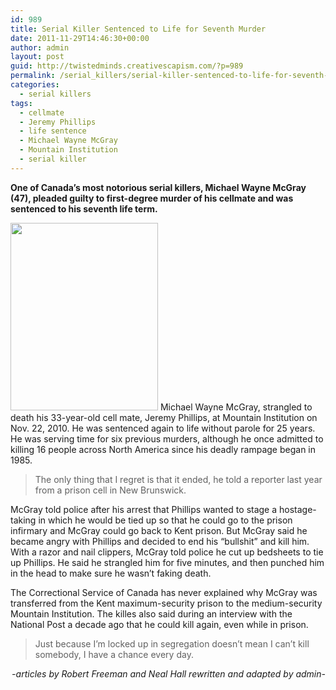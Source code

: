 ```yaml
---
id: 989
title: Serial Killer Sentenced to Life for Seventh Murder
date: 2011-11-29T14:46:30+00:00
author: admin
layout: post
guid: http://twistedminds.creativescapism.com/?p=989
permalink: /serial_killers/serial-killer-sentenced-to-life-for-seventh-murder/
categories:
  - serial killers
tags:
  - cellmate
  - Jeremy Phillips
  - life sentence
  - Michael Wayne McGray
  - Mountain Institution
  - serial killer
---
```

<p class="dropcap-first">
  <strong>One of Canada&#8217;s most notorious serial killers, Michael Wayne McGray (47), pleaded guilty to first-degree murder of his cellmate and was sentenced to his seventh life term.</strong>
</p>

<img src="http://twistedminds.creativescapism.com/wordpress/wp-content/uploads/2011/11/Michael-Wayne-McGray-236x300.jpg" alt="" title="Michael Wayne McGray" width="236" height="300" class="left size-medium wp-image-991" srcset="http://twistedminds.creativescapism.com/wp-content/uploads/2011/11/Michael-Wayne-McGray-236x300.jpg 236w, http://twistedminds.creativescapism.com/wp-content/uploads/2011/11/Michael-Wayne-McGray.jpg 410w" sizes="(max-width: 236px) 100vw, 236px" /> Michael Wayne McGray, strangled to death his 33-year-old cell mate, Jeremy Phillips, at Mountain Institution on Nov. 22, 2010. He was sentenced again to life without parole for 25 years. He was serving time for six previous murders, although he once admitted to killing 16 people across North America since his deadly rampage began in 1985.

> The only thing that I regret is that it ended, he told a reporter last year from a prison cell in New Brunswick.

McGray told police after his arrest that Phillips wanted to stage a hostage-taking in which he would be tied up so that he could go to the prison infirmary and McGray could go back to Kent prison. But McGray said he became angry with Phillips and decided to end his “bullshit” and kill him. With a razor and nail clippers, McGray told police he cut up bedsheets to tie up Phillips. He said he strangled him for five minutes, and then punched him in the head to make sure he wasn’t faking death.

The Correctional Service of Canada has never explained why McGray was transferred from the Kent maximum-security prison to the medium-security Mountain Institution. The killes also said during an interview with the National Post a decade ago that he could kill again, even while in prison.

> Just because I’m locked up in segregation doesn’t mean I can’t kill somebody, I have a chance every day.

<p style="text-align: right;">
  <em>-articles by Robert Freeman and Neal Hall rewritten and adapted by admin-</em>
</p>